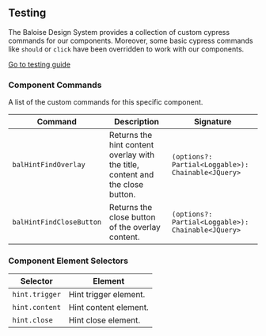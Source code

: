 ## Testing

The Baloise Design System provides a collection of custom cypress commands for our components. Moreover, some basic cypress commands like `should` or `click` have been overridden to work with our components.

<a class="button is-primary" href="../?path=/docs/development-testing--page">Go to testing guide</a>

<!-- START: human documentation -->



<!-- END: human documentation -->

### Component Commands

A list of the custom commands for this specific component.

| Command                  | Description                                                                    | Signature                                          |
| ------------------------ | ------------------------------------------------------------------------------ | -------------------------------------------------- |
| `balHintFindOverlay`     | Returns the hint content overlay with the title, content and the close button. | `(options?: Partial<Loggable>): Chainable<JQuery>` |
| `balHintFindCloseButton` | Returns the close button of the overlay content.                               | `(options?: Partial<Loggable>): Chainable<JQuery>` |


### Component Element Selectors

| Selector       | Element               |
| -------------- | --------------------- |
| `hint.trigger` | Hint trigger element. |
| `hint.content` | Hint content element. |
| `hint.close`   | Hint close element.   |

